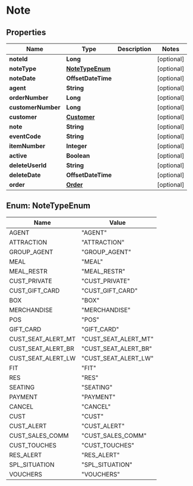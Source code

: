 

# Note


## Properties

| Name | Type | Description | Notes |
|------------ | ------------- | ------------- | -------------|
|**noteId** | **Long** |  |  [optional] |
|**noteType** | [**NoteTypeEnum**](#NoteTypeEnum) |  |  [optional] |
|**noteDate** | **OffsetDateTime** |  |  [optional] |
|**agent** | **String** |  |  [optional] |
|**orderNumber** | **Long** |  |  [optional] |
|**customerNumber** | **Long** |  |  [optional] |
|**customer** | [**Customer**](Customer.md) |  |  [optional] |
|**note** | **String** |  |  [optional] |
|**eventCode** | **String** |  |  [optional] |
|**itemNumber** | **Integer** |  |  [optional] |
|**active** | **Boolean** |  |  [optional] |
|**deleteUserId** | **String** |  |  [optional] |
|**deleteDate** | **OffsetDateTime** |  |  [optional] |
|**order** | [**Order**](Order.md) |  |  [optional] |



## Enum: NoteTypeEnum

| Name | Value |
|---- | -----|
| AGENT | &quot;AGENT&quot; |
| ATTRACTION | &quot;ATTRACTION&quot; |
| GROUP_AGENT | &quot;GROUP_AGENT&quot; |
| MEAL | &quot;MEAL&quot; |
| MEAL_RESTR | &quot;MEAL_RESTR&quot; |
| CUST_PRIVATE | &quot;CUST_PRIVATE&quot; |
| CUST_GIFT_CARD | &quot;CUST_GIFT_CARD&quot; |
| BOX | &quot;BOX&quot; |
| MERCHANDISE | &quot;MERCHANDISE&quot; |
| POS | &quot;POS&quot; |
| GIFT_CARD | &quot;GIFT_CARD&quot; |
| CUST_SEAT_ALERT_MT | &quot;CUST_SEAT_ALERT_MT&quot; |
| CUST_SEAT_ALERT_BR | &quot;CUST_SEAT_ALERT_BR&quot; |
| CUST_SEAT_ALERT_LW | &quot;CUST_SEAT_ALERT_LW&quot; |
| FIT | &quot;FIT&quot; |
| RES | &quot;RES&quot; |
| SEATING | &quot;SEATING&quot; |
| PAYMENT | &quot;PAYMENT&quot; |
| CANCEL | &quot;CANCEL&quot; |
| CUST | &quot;CUST&quot; |
| CUST_ALERT | &quot;CUST_ALERT&quot; |
| CUST_SALES_COMM | &quot;CUST_SALES_COMM&quot; |
| CUST_TOUCHES | &quot;CUST_TOUCHES&quot; |
| RES_ALERT | &quot;RES_ALERT&quot; |
| SPL_SITUATION | &quot;SPL_SITUATION&quot; |
| VOUCHERS | &quot;VOUCHERS&quot; |



